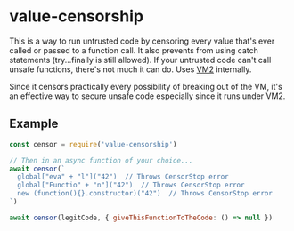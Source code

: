 # value-censorship

This is a way to run untrusted code by censoring every value that's ever called or passed to a function call. It also prevents from using catch statements (try...finally is still allowed). If your untrusted code can't call unsafe functions, there's not much it can do. Uses [VM2](https://npmjs.com/vm2) internally.

Since it censors practically every possibility of breaking out of the VM, it's an effective way to secure unsafe code especially since it runs under VM2.

## Example

```js
const censor = require('value-censorship')

// Then in an async function of your choice...
await censor(`
  global["eva" + "l"]("42")  // Throws CensorStop error
  global["Functio" + "n"]("42")  // Throws CensorStop error
  new (function(){}.constructor)("42")  // Throws CensorStop error
`)

await censor(legitCode, { giveThisFunctionToTheCode: () => null })
```
